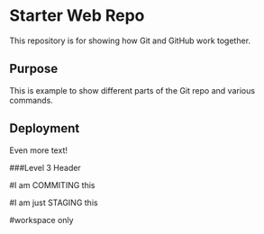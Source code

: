 # Starter Web Repo

This repository is for showing how Git and GitHub work together.

## Purpose

This is example to show different parts of the Git repo and various commands.

## Deployment

Even more text!

###Level 3 Header 


#I am COMMITING this

#I am just STAGING this

#workspace only